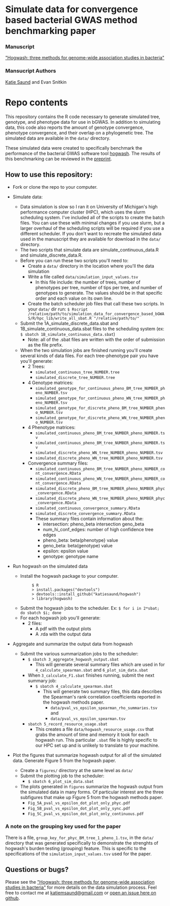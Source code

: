 # Simulate data for convergence based bacterial GWAS method benchmarking paper

### Manuscript
["Hogwash: three methods for genome-wide association studies in bacteria"](https://www.microbiologyresearch.org/content/journal/mgen/10.1099/mgen.0.000469)

### Mansucript Authors
[Katie Saund](https://orcid.org/0000-0002-6214-6713) and Evan Snitkin

# Repo contents
This repository contains the R code necessary to generate simulated tree, genotype, and phenotype data for use in bGWAS. In addition to simulating data, this code also reports the amount of genotype convergence, phenotype convergence, and their overlap on a phylogenetic tree. The simulated data are available in the `data/` directory.

These simulated data were created to specifically benchmark the performance of the bacterial GWAS software tool [hogwash](https://github.com/katiesaund/hogwash). The results of this benchmarking can be reviewed in the [preprint](https://www.biorxiv.org/content/10.1101/2020.04.19.048421v2). 

## How to use this repository: 
- Fork or clone the repo to your computer. 
- Simulate data:  
  - Data simulation is slow so I ran it on University of Michigan's high performance computer cluster (HPC), which uses the slurm scheduling system. I've included all of the scripts to create the batch files. You can use these with minimal changes if you use slurm, but a larger overhaul of the scheduling scripts will be required if you use a different scheduler. If you don't want to recreate the simulated data used in the manuscript they are available for download in the `data/` directory. 
  - The two scripts that simulate data are simulate_continuous_data.R and simulate_discrete_data.R. 
  - Before you can run these two scripts you'll need to: 
    - Create a `data/` directory in the location where you'll the data simulation
    - Write a file called `data/simulation_input_values.tsv` 
      - In this file include: the number of trees, number of phenotypes per tree, number of tips per tree, and number of genotypes to generate. The values should be in that specific order and each value on its own line.
    - Create the batch scheduler job files that call these two scripts. In your `data/` dir run: `$ Rscript /relative/path/to/simulation_data_for_convergence_based_bGWAS/R/hpc_lib/write_all_sbat.R "/relative/path/to/"`
  - Submit the 1A_simulate_discrete_data.sbat and 1B_simulate_continuous_data.sbat files to the scheduling system (ex: `$ sbatch 1B_simulate_continuous_data.sbat`)
    - Note: all of the .sbat files are written with the order of submission as the file prefix. 
  - When the two simulation jobs are finished running you'll create several kinds of data files. For each tree-phenotype pair you have you'll generate:
    - 2 Trees: 
      - `simulated_continuous_tree_NUMBER.tree`
      - `simulated_discrete_tree_NUMBER.tree`
    - 4 Genotype matrices:
      - `simulated_genotype_for_continuous_pheno_BM_tree_NUMBER_pheno_NUMBER.tsv`
      - `simulated_genotype_for_continuous_pheno_WN_tree_NUMBER_pheno_NUMBER.tsv`
      - `simulated_genotype_for_discrete_pheno_BM_tree_NUMBER_pheno_NUMBER.tsv`
      - `simulated_genotype_for_discrete_pheno_WN_tree_NUMBER_pheno_NUMBER.tsv`
    - 4 Phenotype matrices: 
      - `simulated_continuous_pheno_BM_tree_NUMBER_pheno_NUMBER.tsv`
      - `simulated_continuous_pheno_BM_tree_NUMBER_pheno_NUMBER.tsv`
      - `simulated_discrete_pheno_WN_tree_NUMBER_pheno_NUMBER.tsv`
      - `simulated_discrete_pheno_WN_tree_NUMBER_pheno_NUMBER.tsv`
    - Convergence summary files: 
      - `simulated_continuous_pheno_BM_tree_NUMBER_pheno_NUMBER_cont_convergence.RData`
      - `simulated_continuous_pheno_WN_tree_NUMBER_pheno_NUMBER_cont_convergence.RData`
      - `simulated_discrete_pheno_BM_tree_NUMBER_pheno_NUMBER_phyc_convergence.RData`
      - `simulated_discrete_pheno_WN_tree_NUMBER_pheno_NUMBER_phyc_convergence.RData`
      - `simulated_continuous_convergence_summary.RData`
      - `simulated_discrete_convergence_summary.RData`
      - These summary files contain information about the: 
        - intersection: pheno_beta intersection geno_beta
        - num_hi_conf_edges: number of high confidence tree edges
        - pheno_beta: beta(phenotype} value
        - geno_beta: beta(genotype) value
        - epsilon: epsilon value
        - genotype: genotype name
      
- Run hogwash on the simulated data
  - Install the hogwash package to your computer. 
    ```
         $ R
         > install.packages("devtools")
         > devtools::install_github("katiesaund/hogwash")
         > library(hogwash) 
    ```
  - Submit the hogwash jobs to the scheduler. Ex: `$ for i in 2*sbat; do sbatch $i; done`
  - For each hogwash job you'll generate: 
    - 2 files: 
      - A pdf with the output plots
      - A .rda with the output data
- Aggregate and summarize the output data from hogwash
  - Submit the various summarization jobs to the scheduler: 
    - `$ sbatch 3_aggregate_hogwash_output.sbat`
      - This will generate several summary files which are used in for `4_calculate_spearman.sbat` and `6_plot_sim_data.sbat`  
    - When `3_calculate_F1.sbat` finishes running, submit the next summary job: 
      - `$ sbatch 4_calculate_spearman.sbat`
        - This will generate two summary files, this data describes the Spearman's rank correlation coefficients reported in the hogwash methods paper. 
          - `data/pval_vs_epsilon_spearman_rho_summaries.tsv` and
          - `data/pval_vs_epsilon_spearman.tsv`
    - `sbatch 5_record_resource_usage.sbat`
      - This creates a file `data/hogwash_resource_usage.csv` that grabs the amount of time and memory it took for each hogwash run. This particular `.sbat` file is highly specific to our HPC set up and is unlikely to translate to your machine.
- Plot the figures that summarize hogwash output for all of the simulated data. Generate Figure 5 from the hogwash paper. 
  - Create a `figures/` directory at the same level as `data/`
  - Submit the plotting job to the scheduler: 
    - `$ sbatch 6_plot_sim_data.sbat`
  - The plots generated in `figures` summarize the hogwash output from the simulated data in many forms. Of particular interest are the three subfigures that make up Figure 5 from the hogwash methods paper. 
    - `Fig_5A_pval_vs_epsilon_dot_plot_only_phyc.pdf` 
    - `Fig_5B_pval_vs_epsilon_dot_plot_only_sync.pdf`   
    - `Fig_5C_pval_vs_epsilon_dot_plot_only_continuous.pdf` 
    
### A note on the grouping key used for the paper
There is a file, `group_key_for_phyc_BM_tree_1_pheno_1.tsv`, in the `data/` directory that was generated specifically to demonstrate the strenghts of hogwash's burden testing (grouping) feature. This is specific to the specifications of the `simulation_input_values.tsv` used for the paper. 
  
## Questions or bugs? 
Please see the ["Hogwash: three methods for genome-wide association studies in bacteria"](https://www.microbiologyresearch.org/content/journal/mgen/10.1099/mgen.0.000469) for more details on the data simulation process. Feel free to contact me at katiemsaund@gmail.com or [open an issue here on github](https://github.com/katiesaund/simulate_data_for_convergence_based_bGWAS/issues). 
